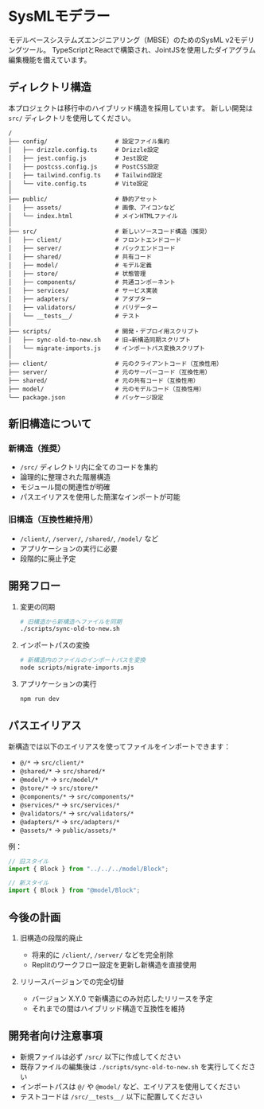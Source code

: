 # SysMLモデラー

モデルベースシステムズエンジニアリング（MBSE）のためのSysML v2モデリングツール。
TypeScriptとReactで構築され、JointJSを使用したダイアグラム編集機能を備えています。

## ディレクトリ構造

本プロジェクトは移行中のハイブリッド構造を採用しています。
新しい開発は `src/` ディレクトリを使用してください。

```
/
├── config/                   # 設定ファイル集約
│   ├── drizzle.config.ts     # Drizzle設定
│   ├── jest.config.js        # Jest設定
│   ├── postcss.config.js     # PostCSS設定
│   ├── tailwind.config.ts    # Tailwind設定
│   └── vite.config.ts        # Vite設定
│
├── public/                   # 静的アセット
│   ├── assets/               # 画像、アイコンなど
│   └── index.html            # メインHTMLファイル
│
├── src/                      # 新しいソースコード構造（推奨）
│   ├── client/               # フロントエンドコード
│   ├── server/               # バックエンドコード
│   ├── shared/               # 共有コード
│   ├── model/                # モデル定義
│   ├── store/                # 状態管理
│   ├── components/           # 共通コンポーネント
│   ├── services/             # サービス実装
│   ├── adapters/             # アダプター
│   ├── validators/           # バリデーター
│   └── __tests__/            # テスト
│
├── scripts/                  # 開発・デプロイ用スクリプト
│   ├── sync-old-to-new.sh    # 旧→新構造同期スクリプト
│   └── migrate-imports.js    # インポートパス変換スクリプト
│
├── client/                   # 元のクライアントコード（互換性用）
├── server/                   # 元のサーバーコード（互換性用）
├── shared/                   # 元の共有コード（互換性用）
├── model/                    # 元のモデルコード（互換性用）
└── package.json              # パッケージ設定
```

## 新旧構造について

### 新構造（推奨）

- `/src/` ディレクトリ内に全てのコードを集約
- 論理的に整理された階層構造
- モジュール間の関連性が明確
- パスエイリアスを使用した簡潔なインポートが可能

### 旧構造（互換性維持用）

- `/client/`, `/server/`, `/shared/`, `/model/` など
- アプリケーションの実行に必要
- 段階的に廃止予定

## 開発フロー

1. 変更の同期
   ```bash
   # 旧構造から新構造へファイルを同期
   ./scripts/sync-old-to-new.sh
   ```

2. インポートパスの変換
   ```bash
   # 新構造内のファイルのインポートパスを変換
   node scripts/migrate-imports.mjs
   ```

3. アプリケーションの実行
   ```bash
   npm run dev
   ```

## パスエイリアス

新構造では以下のエイリアスを使ってファイルをインポートできます：

- `@/*` → `src/client/*`
- `@shared/*` → `src/shared/*`
- `@model/*` → `src/model/*`
- `@store/*` → `src/store/*`
- `@components/*` → `src/components/*`
- `@services/*` → `src/services/*`
- `@validators/*` → `src/validators/*`
- `@adapters/*` → `src/adapters/*`
- `@assets/*` → `public/assets/*`

例：
```typescript
// 旧スタイル
import { Block } from "../../../model/Block";

// 新スタイル
import { Block } from "@model/Block";
```

## 今後の計画

1. 旧構造の段階的廃止
   - 将来的に `/client/`, `/server/` などを完全削除
   - Replitのワークフロー設定を更新し新構造を直接使用

2. リリースバージョンでの完全切替
   - バージョン X.Y.0 で新構造にのみ対応したリリースを予定
   - それまでの間はハイブリッド構造で互換性を維持

## 開発者向け注意事項

- 新規ファイルは必ず `/src/` 以下に作成してください
- 既存ファイルの編集後は `./scripts/sync-old-to-new.sh` を実行してください
- インポートパスは `@/` や `@model/` など、エイリアスを使用してください
- テストコードは `/src/__tests__/` 以下に配置してください